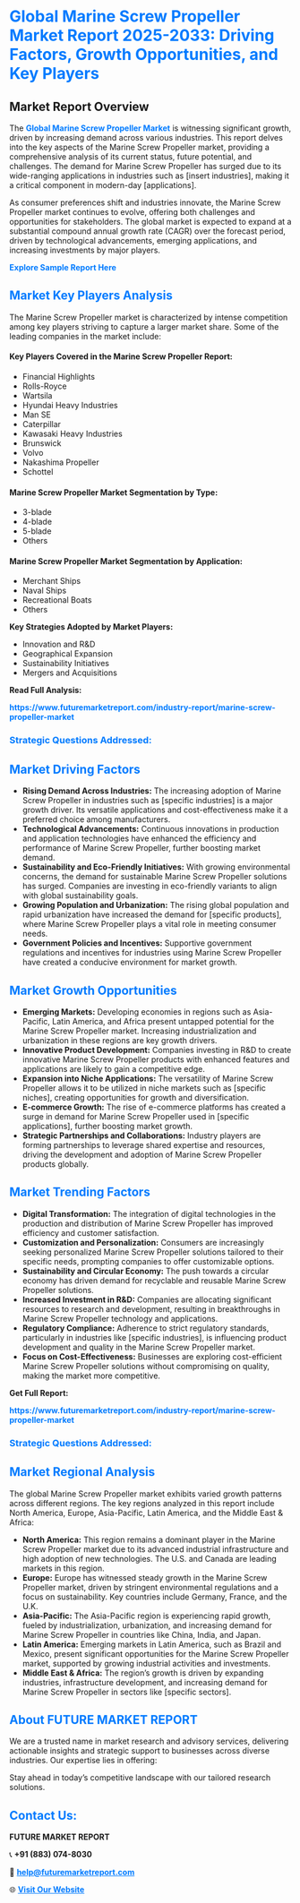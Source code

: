 <h1 style="color: #007BFF;">Global Marine Screw Propeller Market Report 2025-2033: Driving Factors, Growth Opportunities, and Key Players</h1>

<section id="overview">
<h2>Market Report Overview</h2>
<p>The <a href="https://www.futuremarketreport.com/industry-report/marine-screw-propeller-market" style="color: #007BFF; text-decoration: none;"><strong>Global Marine Screw Propeller Market</strong></a> is witnessing significant growth, driven by increasing demand across various industries. This report delves into the key aspects of the Marine Screw Propeller market, providing a comprehensive analysis of its current status, future potential, and challenges. The demand for Marine Screw Propeller has surged due to its wide-ranging applications in industries such as [insert industries], making it a critical component in modern-day [applications].</p>
<p>As consumer preferences shift and industries innovate, the Marine Screw Propeller market continues to evolve, offering both challenges and opportunities for stakeholders. The global market is expected to expand at a substantial compound annual growth rate (CAGR) over the forecast period, driven by technological advancements, emerging applications, and increasing investments by major players.</p>
</section>

<section id="overview">
<p><a href="https://www.futuremarketreport.com/request-sample/reportId=57758" style="color: #007BFF; text-decoration: none;"><strong>Explore Sample Report Here</strong></a></p>
</section>

<section id="key-players">
<h2 style="color: #007BFF;">Market Key Players Analysis</h2>
<p>The Marine Screw Propeller market is characterized by intense competition among key players striving to capture a larger market share. Some of the leading companies in the market include:</p>
<h4>Key Players Covered in the Marine Screw Propeller Report:</h4>
<ul><li>Financial Highlights</li><li>Rolls-Royce</li><li>Wartsila</li><li>Hyundai Heavy Industries</li><li>Man SE</li><li>Caterpillar</li><li>Kawasaki Heavy Industries</li><li>Brunswick</li><li>Volvo</li><li>Nakashima Propeller</li><li>Schottel</li></ul>
<h4>Marine Screw Propeller Market Segmentation by Type:</h4>
<ul><li>3-blade</li><li>4-blade</li><li>5-blade</li><li>Others</li></ul>

<h4>Marine Screw Propeller Market Segmentation by Application:</h4>
<ul><li>Merchant Ships</li><li>Naval Ships</li><li>Recreational Boats</li><li>Others</li></ul>
<p><strong>Key Strategies Adopted by Market Players:</strong></p>
<ul>
<li>Innovation and R&D</li>
<li>Geographical Expansion</li>
<li>Sustainability Initiatives</li>
<li>Mergers and Acquisitions</li>
</ul>
</section>

<section>
<p><strong>Read Full Analysis: </strong></p><a href="https://www.futuremarketreport.com/industry-report/marine-screw-propeller-market" style="color: #007BFF; text-decoration: none;"><strong>https://www.futuremarketreport.com/industry-report/marine-screw-propeller-market</strong></a>
<h3 style="color: #007BFF;">Strategic Questions Addressed:</h3>
</section>

<section id="driving-factors">
<h2 style="color: #007BFF;">Market Driving Factors</h2>
<ul>
<li><strong>Rising Demand Across Industries:</strong> The increasing adoption of Marine Screw Propeller in industries such as [specific industries] is a major growth driver. Its versatile applications and cost-effectiveness make it a preferred choice among manufacturers.</li>
<li><strong>Technological Advancements:</strong> Continuous innovations in production and application technologies have enhanced the efficiency and performance of Marine Screw Propeller, further boosting market demand.</li>
<li><strong>Sustainability and Eco-Friendly Initiatives:</strong> With growing environmental concerns, the demand for sustainable Marine Screw Propeller solutions has surged. Companies are investing in eco-friendly variants to align with global sustainability goals.</li>
<li><strong>Growing Population and Urbanization:</strong> The rising global population and rapid urbanization have increased the demand for [specific products], where Marine Screw Propeller plays a vital role in meeting consumer needs.</li>
<li><strong>Government Policies and Incentives:</strong> Supportive government regulations and incentives for industries using Marine Screw Propeller have created a conducive environment for market growth.</li>
</ul>
</section>

<section id="growth-opportunities">
<h2 style="color: #007BFF;">Market Growth Opportunities</h2>
<ul>
<li><strong>Emerging Markets:</strong> Developing economies in regions such as Asia-Pacific, Latin America, and Africa present untapped potential for the Marine Screw Propeller market. Increasing industrialization and urbanization in these regions are key growth drivers.</li>
<li><strong>Innovative Product Development:</strong> Companies investing in R&D to create innovative Marine Screw Propeller products with enhanced features and applications are likely to gain a competitive edge.</li>
<li><strong>Expansion into Niche Applications:</strong> The versatility of Marine Screw Propeller allows it to be utilized in niche markets such as [specific niches], creating opportunities for growth and diversification.</li>
<li><strong>E-commerce Growth:</strong> The rise of e-commerce platforms has created a surge in demand for Marine Screw Propeller used in [specific applications], further boosting market growth.</li>
<li><strong>Strategic Partnerships and Collaborations:</strong> Industry players are forming partnerships to leverage shared expertise and resources, driving the development and adoption of Marine Screw Propeller products globally.</li>
</ul>
</section>

<section id="trending-factors">
<h2 style="color: #007BFF;">Market Trending Factors</h2>
<ul>
<li><strong>Digital Transformation:</strong> The integration of digital technologies in the production and distribution of Marine Screw Propeller has improved efficiency and customer satisfaction.</li>
<li><strong>Customization and Personalization:</strong> Consumers are increasingly seeking personalized Marine Screw Propeller solutions tailored to their specific needs, prompting companies to offer customizable options.</li>
<li><strong>Sustainability and Circular Economy:</strong> The push towards a circular economy has driven demand for recyclable and reusable Marine Screw Propeller solutions.</li>
<li><strong>Increased Investment in R&D:</strong> Companies are allocating significant resources to research and development, resulting in breakthroughs in Marine Screw Propeller technology and applications.</li>
<li><strong>Regulatory Compliance:</strong> Adherence to strict regulatory standards, particularly in industries like [specific industries], is influencing product development and quality in the Marine Screw Propeller market.</li>
<li><strong>Focus on Cost-Effectiveness:</strong> Businesses are exploring cost-efficient Marine Screw Propeller solutions without compromising on quality, making the market more competitive.</li>
</ul>
</section>

<section>
<p><strong>Get Full Report: </strong></p><a href="https://www.futuremarketreport.com/industry-report/marine-screw-propeller-market" style="color: #007BFF; text-decoration: none;"><strong>https://www.futuremarketreport.com/industry-report/marine-screw-propeller-market</strong></a>
<h3 style="color: #007BFF;">Strategic Questions Addressed:</h3>
</section>


<section id="regional-analysis">
<h2 style="color: #007BFF;">Market Regional Analysis</h2>
<p>The global Marine Screw Propeller market exhibits varied growth patterns across different regions. The key regions analyzed in this report include North America, Europe, Asia-Pacific, Latin America, and the Middle East & Africa:</p>
<ul>
<li><strong>North America:</strong> This region remains a dominant player in the Marine Screw Propeller market due to its advanced industrial infrastructure and high adoption of new technologies. The U.S. and Canada are leading markets in this region.</li>
<li><strong>Europe:</strong> Europe has witnessed steady growth in the Marine Screw Propeller market, driven by stringent environmental regulations and a focus on sustainability. Key countries include Germany, France, and the U.K.</li>
<li><strong>Asia-Pacific:</strong> The Asia-Pacific region is experiencing rapid growth, fueled by industrialization, urbanization, and increasing demand for Marine Screw Propeller in countries like China, India, and Japan.</li>
<li><strong>Latin America:</strong> Emerging markets in Latin America, such as Brazil and Mexico, present significant opportunities for the Marine Screw Propeller market, supported by growing industrial activities and investments.</li>
<li><strong>Middle East & Africa:</strong> The region’s growth is driven by expanding industries, infrastructure development, and increasing demand for Marine Screw Propeller in sectors like [specific sectors].</li>
</ul>
</section>

<footer>
<h2 style="color: #007BFF;">About FUTURE MARKET REPORT</h2>
<p>We are a trusted name in market research and advisory services, delivering actionable insights and strategic support to businesses across diverse industries. Our expertise lies in offering:</p>

<p>Stay ahead in today’s competitive landscape with our tailored research solutions.</p>

<h2 style="color: #007BFF;">Contact Us:</h2>
<p><strong>FUTURE MARKET REPORT</strong></p>
<p>📞 <strong>+91 (883) 074-8030</strong></p>
<p>📧 <strong><a href="mailto:help@futuremarketreport.com" style="color: #007BFF;">help@futuremarketreport.com</a></strong></p>
<p>🌐 <strong><a href="https://www.futuremarketreport.com/" style="color: #007BFF;">Visit Our Website</a></strong></p>
</footer>